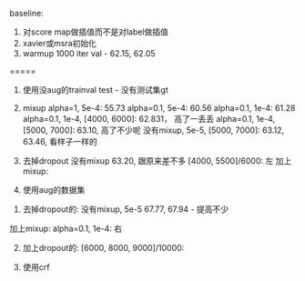baseline: 
1. 对score map做插值而不是对label做插值
2. xavier或msra初始化
4. warmup 1000 iter
val - 62.15, 62.05

=====
1. 使用没aug的trainval
test - 没有测试集gt

2. mixup 
alpha=1, 5e-4: 55.73
alpha=0.1, 5e-4: 60.56
alpha=0.1, 1e-4: 61.28
alpha=0.1, 1e-4, [4000, 6000]: 62.831， 高了一丢丢
alpha=0.1, 1e-4, [5000, 7000]: 63.10, 高了不少呢
没有mixup, 5e-5, [5000, 7000]: 63.12, 63.46, 看样子一样的

3. 去掉dropout
没有mixup
63.20, 跟原来差不多
[4000, 5500]/6000: 左 
加上mixup:

4. 使用aug的数据集
1) 去掉dropout的: 
没有mixup, 5e-5
67.77, 67.94 - 提高不少

加上mixup:
alpha=0.1, 1e-4: 右

2) 加上dropout的: 
[6000, 8000, 9000]/10000:


3. 使用crf
